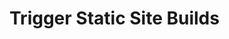 # Trigger Static Site Builds

<Card 
  title="Deploy on Netlify" 
  h="2"
  text="Use Directus Flows and Netlify Build Hooks to build your website." 
  url="/guides/headless-cms/trigger-static-builds/netlify"
  icon="/icons/netlify.webp" />

<Card 
  title="Deploy on Vercel" 
  h="2"
  text="Use Directus Flows and Vercel Deploy Hooks to build your website." 
  url="/guides/headless-cms/trigger-static-builds/vercel"
  icon="/icons/vercel.svg" />
